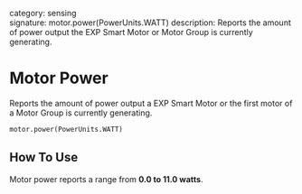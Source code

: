 category: sensing  
signature: motor.power(PowerUnits.WATT)
description: Reports the amount of power output the EXP Smart Motor or Motor Group is currently generating.

# Motor Power

Reports the amount of power output a EXP Smart Motor or the first motor of a Motor Group is currently generating.

```python
motor.power(PowerUnits.WATT)
```

## How To Use

Motor power reports a range from **0.0 to 11.0 watts**.

<advanced>
</advanced>
